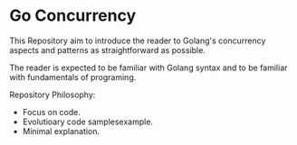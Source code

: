 # Go Concurrency

This Repository  aim to introduce the reader to Golang's concurrency aspects and patterns as straightforward as possible.

The reader is expected to be familiar with Golang syntax and to be familiar with fundamentals of programing.

Repository Philosophy:

* Focus on code.
* Evolutioary code samplesexample.
* Minimal explanation.
